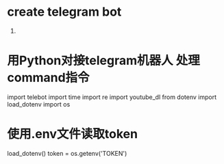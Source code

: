 # create telegram bot
1. 
# 用Python对接telegram机器人 处理command指令

import telebot
import time
import re
import youtube_dl
from dotenv import load_dotenv
import os

# 使用.env文件读取token
load_dotenv()
token = os.getenv('TOKEN')
